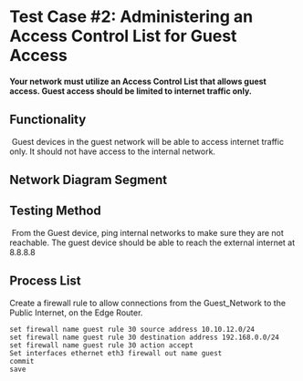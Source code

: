 # Test Case #2: Administering an Access Control List for Guest Access 

#### Your network must utilize an Access Control List that allows guest access. Guest access should be limited to internet traffic only.


## Functionality
 Guest devices in the guest network will be able to access internet traffic only. It should not have access to the internal network.


## Network Diagram Segment

## Testing Method
 From the Guest device, ping internal networks to make sure they are not reachable. The guest device should be able to reach the external internet at 8.8.8.8  


## Process List
Create a firewall rule to allow connections from the Guest_Network to the Public Internet, on the Edge Router.  

`set firewall name guest rule 30 source address 10.10.12.0/24`  
`set firewall name guest rule 30 destination address 192.168.0.0/24`  
`set firewall name guest rule 30 action accept`  
`Set interfaces ethernet eth3 firewall out name guest`  
`commit`  
`save`  

